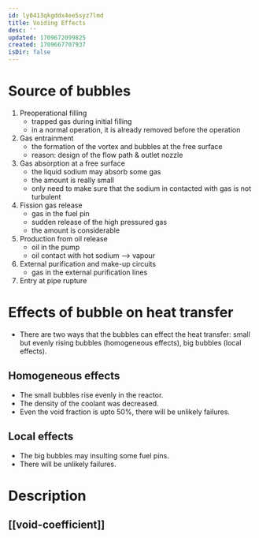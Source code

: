 ```yaml
---
id: ly0413qkgddx4ee5syz7lmd
title: Voiding Effects
desc: ''
updated: 1709672099825
created: 1709667707937
isDir: false
---
```

# Source of bubbles

1.  Preoperational filling
    -   trapped gas during initial filling
    -   in a normal operation, it is already removed before the
        operation
2.  Gas entrainment
    -   the formation of the vortex and bubbles at the free surface
    -   reason: design of the flow path & outlet nozzle
3.  Gas absorption at a free surface
    -   the liquid sodium may absorb some gas
    -   the amount is really small
    -   only need to make sure that the sodium in contacted with gas is
        not turbulent
4.  Fission gas release
    -   gas in the fuel pin
    -   sudden release of the high pressured gas
    -   the amount is considerable
5.  Production from oil release
    -   oil in the pump
    -   oil contact with hot sodium --\> vapour
6.  External purification and make-up circuits
    -   gas in the external purification lines
7.  Entry at pipe rupture

# Effects of bubble on heat transfer

-   There are two ways that the bubbles can effect the heat transfer:
    small but evenly rising bubbles (homogeneous effects), big bubbles
    (local effects).

## Homogeneous effects

-   The small bubbles rise evenly in the reactor.
-   The density of the coolant was decreased.
-   Even the void fraction is upto 50%, there will be unlikely failures.

## Local effects

-   The big bubbles may insulting some fuel pins.
-   There will be unlikely failures.

# Description

## [[void-coefficient]]
